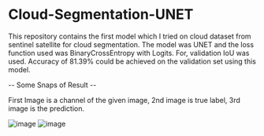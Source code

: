 # Cloud-Segmentation-UNET
This repository contains the first model which I tried on cloud dataset from sentinel satellite for cloud segmentation. The model was UNET and the loss function used was BinaryCrossEntropy with Logits. For, validation IoU was used. Accuracy of 81.39% could be achieved on the validation set using this model.

-- Some Snaps of Result --

First Image is a channel of the given image, 2nd image is true label, 3rd image is the prediction.

![image](https://user-images.githubusercontent.com/79797859/151528644-f5a77412-f8f8-4283-8556-41b1ffb28e7c.png)
![image](https://user-images.githubusercontent.com/79797859/151528805-829c96dd-b3e4-4761-9c0d-6eda9b5a746a.png)

